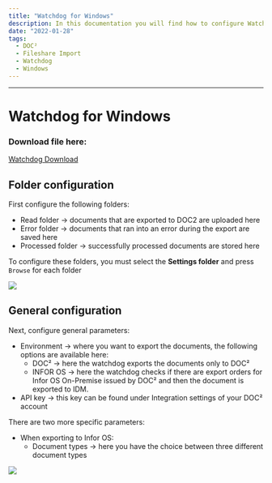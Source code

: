 ```yaml
---
title: "Watchdog for Windows"
description: In this documentation you will find how to configure Watchdog for Windows for easy Fileshare Import of your local documents to DOC².
date: "2022-01-28"
tags:
  - DOC²
  - Fileshare Import
  - Watchdog
  - Windows
---
```

---

# Watchdog for Windows

### Download file here:

<a href="/doc2/fileshare/Watchdog.exe" download>Watchdog Download</a>

## Folder configuration

First configure the following folders:

* Read folder → documents that are exported to DOC2 are uploaded here
* Error folder → documents that ran into an error during the export are saved here
* Processed folder → successfully processed documents are stored here

To configure these folders, you must select the **Settings folder** and press `Browse` for each folder

![](/_images/doc2/Import_Watchdog_Windows_FolderConfiguration.png)


## General configuration

Next, configure general parameters:

  * Environment → where you want to export the documents, the following options are available here:
    - DOC² → here the watchdog exports the documents only to DOC²
    - INFOR OS → here the watchdog checks if there are export orders for Infor OS On-Premise issued by DOC² and then the document is exported to IDM.
  * API key → this key can be found under Integration settings of your DOC² account

There are two more specific parameters:

  * When exporting to Infor OS:
    - Document types → here you have the choice between three different document types

![](/_images/doc2/Import_Watchdog_Windows_GeneralConfiguration.png)

